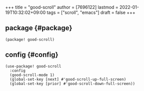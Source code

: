 +++
title = "good-scroll"
author = [7696122]
lastmod = 2022-01-19T10:32:02+09:00
tags = ["scroll", "emacs"]
draft = false
+++

## package {#package}

```elisp
(package! good-scroll)
```


## config {#config}

```elisp
(use-package! good-scroll
  :config
  (good-scroll-mode 1)
  (global-set-key [next] #'good-scroll-up-full-screen)
  (global-set-key [prior] #'good-scroll-down-full-screen))
```
